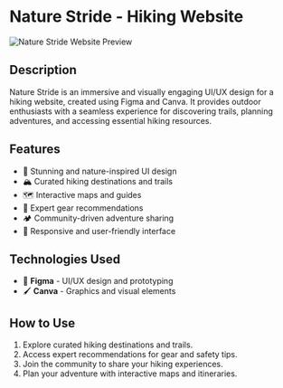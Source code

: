 # Nature Stride - Hiking Website

![Nature Stride Website Preview](6.jpg)

## Description
Nature Stride is an immersive and visually engaging UI/UX design for a hiking website, created using Figma and Canva. It provides outdoor enthusiasts with a seamless experience for discovering trails, planning adventures, and accessing essential hiking resources.

## Features
- 🌿 Stunning and nature-inspired UI design
- 🏔️ Curated hiking destinations and trails
- 🗺️ Interactive maps and guides
- 🎒 Expert gear recommendations
- 🏕️ Community-driven adventure sharing
- 📱 Responsive and user-friendly interface

## Technologies Used
- 🎨 **Figma** - UI/UX design and prototyping
- 🖌 **Canva** - Graphics and visual elements

## How to Use
1. Explore curated hiking destinations and trails.
2. Access expert recommendations for gear and safety tips.
3. Join the community to share your hiking experiences.
4. Plan your adventure with interactive maps and itineraries.

